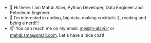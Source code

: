 - 👋 Hi there. I am Mahdi Alavi, Python Developer, Data Engineer and Petroleum Engineer. 
- 👀 I’m interested in coding, big data, making cocktails :), reading and being a nerd!!!
- 📫 You can reach me on my email: me@m-alavi.ir or mahdi.sma@gmail.com. Let's have a nice chat!


